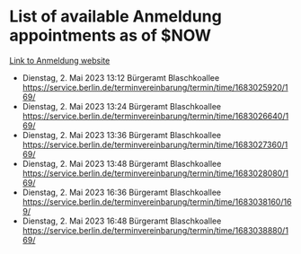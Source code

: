 # List of available Anmeldung appointments as of $NOW
[Link to Anmeldung website](https://service.berlin.de/terminvereinbarung/termin/tag.php?termin=1&anliegen[]=120686&dienstleisterlist=122210,122217,327316,122219,327312,122227,327314,122231,327346,122243,327348,122254,122252,329742,122260,329745,122262,329748,122271,327278,122273,327274,122277,327276,330436,122280,327294,122282,327290,122284,327292,122291,327270,122285,327266,122286,327264,122296,327268,150230,329760,122297,327286,122294,327284,122312,329763,122314,329775,122304,327330,122311,327334,122309,327332,317869,122281,327352,122279,329772,122283,122276,327324,122274,327326,122267,329766,122246,327318,122251,327320,122257,327322,122208,327298,122226,327300&herkunft=http%3A%2F%2Fservice.berlin.de%2Fdienstleistung%2F120686%2F)
- Dienstag, 2. Mai 2023 13:12 Bürgeramt Blaschkoallee https://service.berlin.de/terminvereinbarung/termin/time/1683025920/169/
- Dienstag, 2. Mai 2023 13:24 Bürgeramt Blaschkoallee https://service.berlin.de/terminvereinbarung/termin/time/1683026640/169/
- Dienstag, 2. Mai 2023 13:36 Bürgeramt Blaschkoallee https://service.berlin.de/terminvereinbarung/termin/time/1683027360/169/
- Dienstag, 2. Mai 2023 13:48 Bürgeramt Blaschkoallee https://service.berlin.de/terminvereinbarung/termin/time/1683028080/169/
- Dienstag, 2. Mai 2023 16:36 Bürgeramt Blaschkoallee https://service.berlin.de/terminvereinbarung/termin/time/1683038160/169/
- Dienstag, 2. Mai 2023 16:48 Bürgeramt Blaschkoallee https://service.berlin.de/terminvereinbarung/termin/time/1683038880/169/
